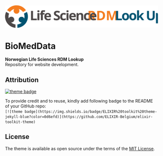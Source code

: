 <!--Added Life Sciences RDM logo--->
<p align="center">
<img src="assets/img/main_logo.svg" width="600" float="center"/>
</p>

# BioMedData
**Norwegian Life Sciences RDM Lookup** <br>
Repository for website development.

## Attribution

[![theme badge](https://img.shields.io/badge/ELIXIR%20toolkit%20theme-jekyll-blue?color=0d6efd)](https://github.com/ELIXIR-Belgium/elixir-toolkit-theme)

To provide credit and to reuse, kindly add following badge to the README of your GitHub repo:<br>
`[![theme badge](https://img.shields.io/badge/ELIXIR%20toolkit%20theme-jekyll-blue?color=0d6efd)](https://github.com/ELIXIR-Belgium/elixir-toolkit-theme)`

## License
The theme is available as open source under the terms of the [MIT License](http://opensource.org/licenses/MIT).

